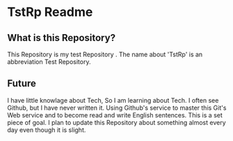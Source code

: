 # TstRp Readme
## What is this Repository?
  This Repository is my test Repository .
  The name about 'TstRp' is an abbreviation Test Repository.
  
## Future
  I have little knowlage about Tech,
  So I am learning about Tech.
  I often see Github, but I have never written it.
  Using Github's service to master this Git's Web service and to become read and write English sentences.
  This is a set piece of goal.
  I plan to update this Repository  about something almost every day even though it is slight.
  

